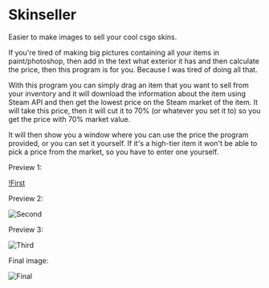 # Skinseller
Easier to make images to sell your cool csgo skins.

If you're tired of making big pictures containing all your items in paint/photoshop, then add in the text what exterior it has and then calculate the price, then this program is for you. Because I was tired of doing all that.

With this program you can simply drag an item that you want to sell from your inventory and it will download the information about the item using Steam API and then get the lowest price on the Steam market of the item. It will take this price, then it will cut it to 70% (or whatever you set it to) so you get the price with 70% market value.

It will then show you a window where you can use the price the program provided, or you can set it yourself. If it's a high-tier item it won't be able to pick a price from the market, so you have to enter one yourself.

Preview 1:

[!First](http://i.imgur.com/bTnS2wn.gif)

Preview 2:

![Second](http://i.imgur.com/dpWyyci.png)

Preview 3:

![Third](http://i.imgur.com/jgy53i5.png)

Final image:

![Final](http://i.imgur.com/U6bTR5I.png)
